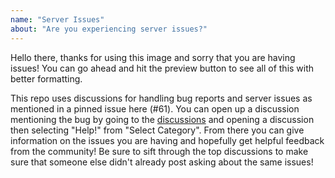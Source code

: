 ```yaml
---
name: "Server Issues"
about: "Are you experiencing server issues?"
---
```


Hello there, thanks for using this image and sorry that you are having issues! You can go ahead and hit the preview button to see all of this with better formatting.

This repo uses discussions for handling bug reports and server issues as mentioned in a pinned issue here (#61). You can open up a discussion mentioning the bug by going to the [discussions](https://github.com/mbround18/valheim-docker/discussions) and opening a discussion then selecting "Help!" from "Select Category". From there you can give information on the issues you are having and hopefully get helpful feedback from the community! Be sure to sift through the top discussions to make sure that someone else didn't already post asking about the same issues!
